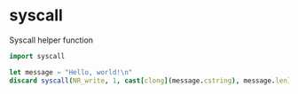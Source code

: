 # syscall
Syscall helper function

```nim
import syscall

let message = "Hello, world!\n"
discard syscall(NR_write, 1, cast[clong](message.cstring), message.len)
```

